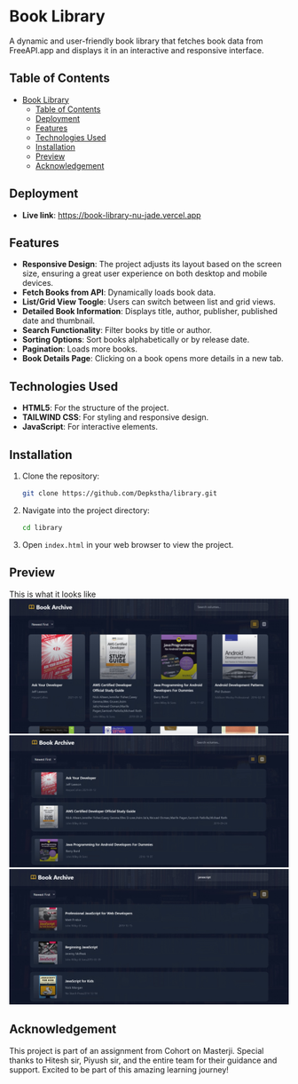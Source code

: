 # Book Library

A dynamic and user-friendly book library that fetches book data from FreeAPI.app and displays it in an interactive and responsive interface.

## Table of Contents

- [Book Library](#book-libraray)
  - [Table of Contents](#table-of-contents)
  - [Deployment](#deployment)
  - [Features](#features)
  - [Technologies Used](#technologies-used)
  - [Installation](#installation)
  - [Preview](#preview)
  - [Acknowledgement](#acknowledgement)

## Deployment

- **Live link**: https://book-library-nu-jade.vercel.app

## Features
- **Responsive Design**: The project adjusts its layout based on the screen size, ensuring a great user experience on both desktop and mobile devices.
- **Fetch Books from API**: Dynamically loads book data.
- **List/Grid View Toogle**: Users can switch between list and grid views.
- **Detailed Book Information**: Displays title, author, publisher, published date and thumbnail.
- **Search Functionality**: Filter books by title or author.
- **Sorting Options**: Sort books alphabetically or by release date.
- **Pagination**: Loads more books.
- **Book Details Page**: Clicking on a book opens more details in a new tab.

## Technologies Used

- **HTML5**: For the structure of the project.
- **TAILWIND CSS**: For styling and responsive design.
- **JavaScript**: For interactive elements.

## Installation

1. Clone the repository:
   ```bash
   git clone https://github.com/Depkstha/library.git
   ```

2. Navigate into the project directory:
   ```bash
   cd library
   ```

3. Open `index.html` in your web browser to view the project.

## Preview
This is what it looks like
![Quote Generator Screenshot](assets/screenshots/01.jpeg)
![Quote Generator Screenshot](assets/screenshots/02.jpeg)
![Quote Generator Screenshot](assets/screenshots/03.jpeg)

## Acknowledgement
This project is part of an assignment from Cohort on Masterji. Special thanks to Hitesh sir, Piyush sir, and the entire team for their guidance and support. Excited to be part of this amazing learning journey!
